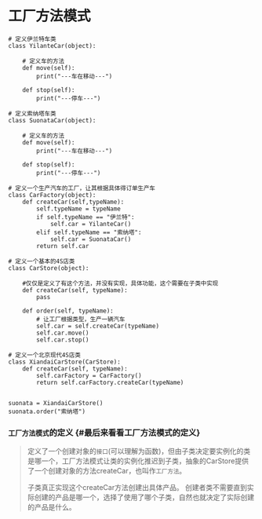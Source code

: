# 工厂方法模式

```
# 定义伊兰特车类
class YilanteCar(object):

    # 定义车的方法
    def move(self):
        print("---车在移动---")

    def stop(self):
        print("---停车---")

# 定义索纳塔车类
class SuonataCar(object):

    # 定义车的方法
    def move(self):
        print("---车在移动---")

    def stop(self):
        print("---停车---")

# 定义一个生产汽车的工厂，让其根据具体得订单生产车
class CarFactory(object):
    def createCar(self,typeName):
        self.typeName = typeName
        if self.typeName == "伊兰特":
            self.car = YilanteCar()
        elif self.typeName == "索纳塔":
            self.car = SuonataCar()
        return self.car

# 定义一个基本的4S店类
class CarStore(object):

    #仅仅是定义了有这个方法，并没有实现，具体功能，这个需要在子类中实现
    def createCar(self, typeName):
        pass

    def order(self, typeName):
        # 让工厂根据类型，生产一辆汽车
        self.car = self.createCar(typeName)
        self.car.move()
        self.car.stop()

# 定义一个北京现代4S店类
class XiandaiCarStore(CarStore):
    def createCar(self, typeName):
        self.carFactory = CarFactory()
        return self.carFactory.createCar(typeName)


suonata = XiandaiCarStore()
suonata.order("索纳塔")
```

### `工厂方法模式`的定义 {#最后来看看工厂方法模式的定义}

> 定义了一个创建对象的`接口`\(可以理解为函数\)，但由子类决定要实例化的类是哪一个，工厂方法模式让类的实例化推迟到子类，抽象的CarStore提供了一个创建对象的方法createCar，也叫作`工厂方法`。
>
> 子类真正实现这个createCar方法创建出具体产品。 创建者类不需要直到实际创建的产品是哪一个，选择了使用了哪个子类，自然也就决定了实际创建的产品是什么。



